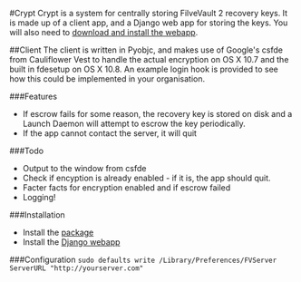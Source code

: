 #Crypt
Crypt is a system for centrally storing FilveVault 2 recovery keys. It is made up of a client app, and a Django web app for storing the keys. You will also need to [download and install the webapp](https://github.com/grahamgilbert/Crypt-Server).

##Client
The client is written in Pyobjc, and makes use of Google's csfde from Cauliflower Vest to handle the actual encryption on OS X 10.7 and the built in fdesetup on OS X 10.8. An example login hook is provided to see how this could be implemented in your organisation. 

###Features
- If escrow fails for some reason, the recovery key is stored on disk and a Launch Daemon will attempt to escrow the key periodically.
- If the app cannot contact the server, it will quit

###Todo
- Output to the window from csfde
- Check if encyption is already enabled - if it is, the app should quit.
- Facter facts for encryption enabled and if escrow failed
- Logging!

###Installation
- Install the [package](https://github.com/grahamgilbert/Crypt/raw/master/Build/Crypt_Client.pkg) 
- Install the [Django webapp](https://github.com/grahamgilbert/Crypt-Server)

###Configuration
``sudo defaults write /Library/Preferences/FVServer ServerURL "http://yourserver.com"``